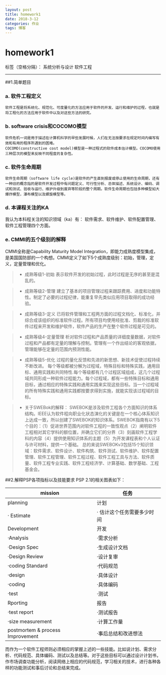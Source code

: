 ```yaml
---
layout: post
title: homework1
date: 2018-3-12
categories: 作业
tags: 博客
---
```


# homework1

标签（空格分隔）： 系统分析与设计 软件工程

---

##1.简单题目

### a. 软件工程定义
    软件工程是将系统化、规范化、可度量化的方法应用于软件的开发、运行和维护的过程，也就是将工程化的方法应用于软件中以及对这些方法的研究。

###  b. software crisis和COCOMO模型
    软件危机一词是用于描述在计算机科学的早些发展时候，人们在无法按要求在规定时间内编写有效和有用的程序所遇到的困难。
    COCOMO(constructive cost model)模型是一种过程式的软件成本估计模型。COCOMO使用三种层次的模型来反映不同程度的复杂性。

### c. 软件生命周期
    软件生命周期（software life cycle)是软件的产生直到报废或停止使用的生命周期，还有一种旧的概念指的是软件开发过程中有问题定义、可行性分析、总体描述、系统设计、编码、调试和测试、验收与运行、维护升级到废弃等阶段的整个周期。软件生命周期也包括多种模型如大爆炸模型，瀑布模型以及螺旋模型等。

### d. 本课程关注的KA
我认为本科程关注的知识领域（ka）有：
软件需求、软件维护、软件配置管理、软件工程管理四个方面。

### e. CMMI的五个级别的解释
 CMMI全称是Capability Maturity Model Integration，即能力成熟度模型集成，是美国国防部的一个构想。CMMI定义了如下5个成熟度级别：初始，管理，定义，定量管理和优化。
> * 成熟等级1-初始
表示软件开发的初始过程，此时过程是无序的甚至是混乱的。

> * 成熟等级2-管理
建立了基本的项目管理过程来跟踪费用、进度和功能特性。制定了必要的过程纪律，能重复早先类似应用项目取得的成功经验。

> * 成熟等级3-定义
已将软件管理和工程两方面的过程文档化、标准化，并综合成该组织的标准软件过程。所有项目均使用经批准、剪裁的标准软件过程来开发和维护软件，软件产品的生产在整个软件过程是可见的。

> * 成熟等级4-定量管理
析对软件过程和产品质量的详细度量数据，对软件过程和产品都有定量的理解与控制。管理有一个作出结论的客观依据，管理能够在定量的范围内预测性能。

> * 成熟等级5-优化
过程的量化反馈和先进的新思想、新技术促使过程持续不断改进。
每个等级都被分解为过程域，特殊目标和特殊实践，通用目标、通用实践和共同特性.每个等级都有几个过程区域组成，这几个过程域共同形成一种软件过程能力。每个过程域，都有一些特殊目标和通用目标，通过相应的特殊实践和通用实践来实现这些目标。当一个过程域的所有特殊实践和通用实践都按要求得到实施，就能实现该过程域的目标。

> * 关于SWEBok的解释：
SWEBOK是涉及软件工程各个方面知识的体系结构。IEEE认为软件程向职业化状态演化的关键是在一个核心体系知识上达成一致，所以创建了SWEBOK的知识体系。SWEBOK指南有以下5个目的：（1）促进世界范围内对软件工程的一致性观点（2）阐明软件工程相对其它学科的额位置，并确立它们的分界（3）刻画软件工程学科的内容（4）提供使用知识体系的主题（5）为开发课程表和个人认证与许可材料，提供一个基础。
总的来说SWEBOKv3包括15个知识领域：软件需求、软件设计、软件构筑、软件测试、软件维护、软件配置管理、软件工程管理、软件工程过程、软件工程工具与方法、软件质量、软件工程专业实践、软件工程经济学、计算基础、数学基础、工程基金会。



##2.解释PSP各项指标以及技能要求
PSP 2.1的相关图表如下：

|mission|任务|
|-------|--------|
| planning | 计划 |
| · Estimate |  · 估计这个任务需要多少时间|
| Development | 开发 |
|·Analysis|·需求分析|
|·Design Spec|·生成设计文档|
|·Design Review|·设计复审|
|·coding Standard|·代码规范|
|·design|·具体设计|
|·coding|·具体编码|
|·test|·测试|
|Rporting|报告|
|·test report|·测试报告|
|·size measurement|·计算工作量|
|postmortem & process Improvement|·事后总结和改进想法|

而作为一个软件工程师则必须相应的掌握上述的一些技能。比如说计划、需求分析、代码规范、具体编码、测试以及总结等。对于这些目标可以通过设计计划书，作市场调查功能分析，阅读网络上相应的代码规范，学习相关的技术，进行各种各样的功能测试和事后讨论和总结来完成。
